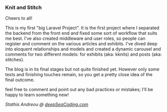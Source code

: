 <h3>Knit and Stitch</h3>

<p>Cheers to all!</p>
<p>This is my first "big Laravel Project". It is the first project where I separated the backend from the front end and fixed some sort of workflow that suits me best. I've also created middleware and user roles, so people can register and comment on the various articles and exhibits. I've dived deep into eloquent relationships and models and created a dynamic carousel and comments for two different models: for exhibits (aka: kknits) and posts (aka: stitches).
<p>The blog is in its final stages but not quite finished yet. However only some texts and finishing touches remain, so you get a pretty close idea of the final outcome.</p>
<p>feel free to comment and point out any bad practices or mistakes; I'll be happy to learn something new!</p>

<p><em>Stathis Andreou @ <a href=""https://deepseacoding.com">deepSeaCoding.com</a></em></p>
